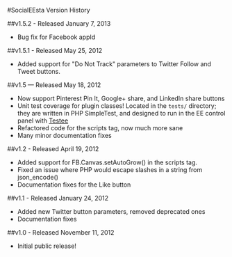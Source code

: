 #SocialEEsta Version History

##v1.5.2 - Released January 7, 2013

- Bug fix for Facebook appId

##v1.5.1 - Released May 25, 2012

- Added support for "Do Not Track" parameters to Twitter Follow and Tweet buttons.

##v1.5 — Released May 18, 2012

- Now support Pinterest Pin It, Google+ share, and LinkedIn share buttons
- Unit test coverage for plugin classes! Located in the `tests/` directory; they are written in PHP SimpleTest, and designed to run in the EE control panel with [Testee](http://experienceinternet.co.uk/software/testee/)
- Refactored code for the scripts tag, now much more sane
- Many minor documentation fixes

##v1.2 - Released April 19, 2012

- Added support for FB.Canvas.setAutoGrow() in the scripts tag.
- Fixed an issue where PHP would escape slashes in a string from json_encode()
- Documentation fixes for the Like button

##v1.1 - Released January 24, 2012

- Added new Twitter button parameters, removed deprecated ones
- Documentation fixes

##v1.0 - Released November 11, 2012

- Initial public release!